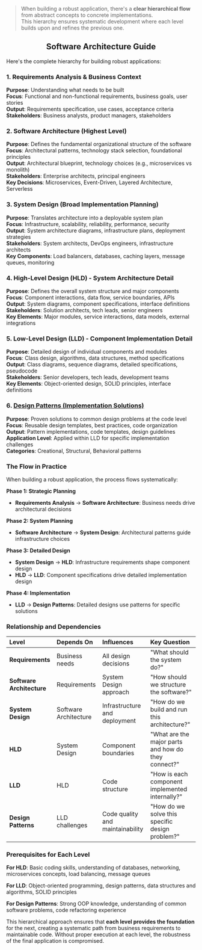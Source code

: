 > When building a robust application, there's a **clear hierarchical flow** from abstract concepts to concrete implementations.<br>
> This hierarchy ensures systematic development where each level builds upon and refines the previous one.

## <center>Software Architecture Guide</center>

Here's the complete hierarchy for building robust applications:

### 1. Requirements Analysis \& Business Context

**Purpose**: Understanding what needs to be built<br>
**Focus**: Functional and non-functional requirements, business goals, user stories<br>
**Output**: Requirements specification, use cases, acceptance criteria<br>
**Stakeholders**: Business analysts, product managers, stakeholders<br>

### 2. Software Architecture (Highest Level)

**Purpose**: Defines the fundamental organizational structure of the software<br>
**Focus**: Architectural patterns, technology stack selection, foundational principles<br>
**Output**: Architectural blueprint, technology choices (e.g., microservices vs monolith)<br>
**Stakeholders**: Enterprise architects, principal engineers<br>
**Key Decisions**: Microservices, Event-Driven, Layered Architecture, Serverless<br>

### 3. System Design (Broad Implementation Planning)

**Purpose**: Translates architecture into a deployable system plan<br>
**Focus**: Infrastructure, scalability, reliability, performance, security<br>
**Output**: System architecture diagrams, infrastructure plans, deployment strategies<br>
**Stakeholders**: System architects, DevOps engineers, infrastructure architects<br>
**Key Components**: Load balancers, databases, caching layers, message queues, monitoring<br>

### 4. High-Level Design (HLD) - System Architecture Detail

**Purpose**: Defines the overall system structure and major components<br>
**Focus**: Component interactions, data flow, service boundaries, APIs<br>
**Output**: System diagrams, component specifications, interface definitions<br>
**Stakeholders**: Solution architects, tech leads, senior engineers<br>
**Key Elements**: Major modules, service interactions, data models, external integrations<br>

### 5. Low-Level Design (LLD) - Component Implementation Detail

**Purpose**: Detailed design of individual components and modules<br>
**Focus**: Class design, algorithms, data structures, method specifications<br>
**Output**: Class diagrams, sequence diagrams, detailed specifications, pseudocode<br>
**Stakeholders**: Senior developers, tech leads, development teams<br>
**Key Elements**: Object-oriented design, SOLID principles, interface definitions<br>

### 6. [Design Patterns (Implementation Solutions)](Design_Pattern_1.md)

**Purpose**: Proven solutions to common design problems at the code level<br>
**Focus**: Reusable design templates, best practices, code organization<br>
**Output**: Pattern implementations, code templates, design guidelines<br>
**Application Level**: Applied within LLD for specific implementation challenges<br>
**Categories**: Creational, Structural, Behavioral patterns<br>

### The Flow in Practice

When building a robust application, the process flows systematically:

**Phase 1: Strategic Planning**

- **Requirements Analysis** → **Software Architecture**: Business needs drive architectural decisions

**Phase 2: System Planning**

- **Software Architecture** → **System Design**: Architectural patterns guide infrastructure choices

**Phase 3: Detailed Design**

- **System Design** → **HLD**: Infrastructure requirements shape component design
- **HLD** → **LLD**: Component specifications drive detailed implementation design

**Phase 4: Implementation**

- **LLD** → **Design Patterns**: Detailed designs use patterns for specific solutions


### Relationship and Dependencies

| Level | Depends On | Influences | Key Question |
| :-- | :-- | :-- | :-- |
| **Requirements** | Business needs | All design decisions | "What should the system do?" |
| **Software Architecture** | Requirements | System Design approach | "How should we structure the software?" |
| **System Design** | Software Architecture | Infrastructure and deployment | "How do we build and run this architecture?" |
| **HLD** | System Design | Component boundaries | "What are the major parts and how do they connect?" |
| **LLD** | HLD | Code structure | "How is each component implemented internally?" |
| **Design Patterns** | LLD challenges | Code quality and maintainability | "How do we solve this specific design problem?" |

### Prerequisites for Each Level

**For HLD**: Basic coding skills, understanding of databases, networking, microservices concepts, load balancing, message queues

**For LLD**: Object-oriented programming, design patterns, data structures and algorithms, SOLID principles

**For Design Patterns**: Strong OOP knowledge, understanding of common software problems, code refactoring experience

This hierarchical approach ensures that **each level provides the foundation** for the next, creating a systematic path from business requirements to maintainable code. Without proper execution at each level, the robustness of the final application is compromised.

